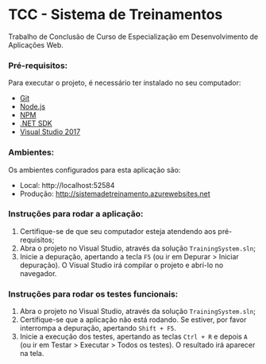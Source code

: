 # TCC - Sistema de Treinamentos

Trabalho de Conclusão de Curso de Especialização em Desenvolvimento de Aplicações Web.

### Pré-requisitos:

Para executar o projeto, é necessário ter instalado no seu computador:

- [Git](https://git-scm.com/downloads)
- [Node.js](https://nodejs.org/en/)
- [NPM](https://www.npmjs.com/get-npm)
- [.NET SDK](https://www.microsoft.com/net/learn/get-started/windows)
- [Visual Studio 2017](https://visualstudio.microsoft.com/pt-br/downloads/)


### Ambientes:

Os ambientes configurados para esta aplicação são:

- Local: http://localhost:52584
- Produção: http://sistemadetreinamento.azurewebsites.net


### Instruções para rodar a aplicação:

1. Certifique-se de que seu computador esteja atendendo aos pré-requisitos;
2. Abra o projeto no Visual Studio, através da solução `TrainingSystem.sln`;
3. Inicie a depuração, apertando a tecla `F5` (ou ir em Depurar > Iniciar depuração). O Visual Studio irá compilar o projeto e abrí-lo no navegador.


### Instruções para rodar os testes funcionais:

1. Abra o projeto no Visual Studio, através da solução `TrainingSystem.sln`;
2. Certifique-se que a aplicação não está rodando. Se estiver, por favor interrompa a depuração, apertando `Shift + F5`.
3. Inicie a execução dos testes, apertando as teclas `Ctrl + R` e depois `A` (ou ir em Testar > Executar > Todos os testes). O resultado irá aparecer na tela.



